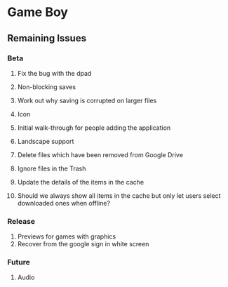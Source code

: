 # Game Boy

## Remaining Issues

### Beta

1. Fix the bug with the dpad
2. Non-blocking saves
3. Work out why saving is corrupted on larger files
4. Icon
5. Initial walk-through for people adding the application
6. Landscape support

7. Delete files which have been removed from Google Drive
8. Ignore files in the Trash
9. Update the details of the items in the cache
10. Should we always show all items in the cache but only let users select downloaded ones when offline?

### Release

1. Previews for games with graphics
2. Recover from the google sign in white screen

### Future

1. Audio
